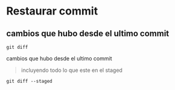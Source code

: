 # Restaurar commit

## cambios que hubo desde el ultimo commit

    git diff

cambios que hubo desde el ultimo commit

> incluyendo todo lo que este en el staged

    git diff --staged
